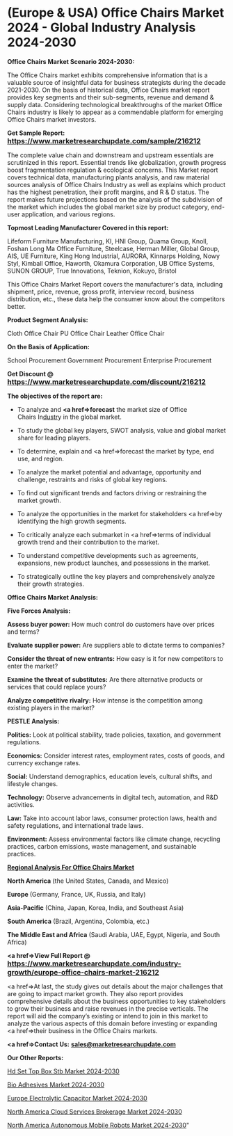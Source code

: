 # (Europe & USA) Office Chairs Market 2024 - Global Industry Analysis 2024-2030

<strong>Office Chairs Market Scenario 2024-2030:</strong>

The Office Chairs market exhibits comprehensive information that is a valuable source of insightful data for business strategists during the decade 2021-2030. On the basis of historical data, Office Chairs market report provides key segments and their sub-segments, revenue and demand &amp; supply data. Considering technological breakthroughs of the market Office Chairs industry is likely to appear as a commendable platform for emerging Office Chairs market investors.

<strong>Get Sample Report: <a href=https://www.marketresearchupdate.com/sample/216212><font size=3 color=#0000ff>https://www.marketresearchupdate.com/sample/216212</font></a></strong>

The complete value chain and downstream and upstream essentials are scrutinized in this report. Essential trends like globalization, growth progress boost fragmentation regulation &amp; ecological concerns. This Market report covers technical data, manufacturing plants analysis, and raw material sources analysis of Office Chairs Industry as well as explains which product has the highest penetration, their profit margins, and R & D status. The report makes future projections based on the analysis of the subdivision of the market which includes the global market size by product category, end-user application, and various regions.

<strong>Topmost Leading Manufacturer Covered in this report:</strong>

Lifeform Furniture Manufacturing, KI, HNI Group, Quama Group, Knoll, Foshan Long Ma Office Furniture, Steelcase, Herman Miller, Global Group, AIS, UE Furniture, King Hong Industrial, AURORA, Kinnarps Holding, Nowy Styl, Kimball Office, Haworth, Okamura Corporation, UB Office Systems, SUNON GROUP, True Innovations, Teknion, Kokuyo, Bristol

This Office Chairs Market Report covers the manufacturer's data, including shipment, price, revenue, gross profit, interview record, business distribution, etc., these data help the consumer know about the competitors better.

<strong>Product Segment Analysis: </strong>

Cloth Office Chair
PU Office Chair
Leather Office Chair

<strong>On the Basis of Application:</strong>

School Procurement
Government Procurement
Enterprise Procurement

<strong>Get Discount @ <a href=https://www.marketresearchupdate.com/discount/216212><font size=3 color=#0000ff>https://www.marketresearchupdate.com/discount/216212</font></a></strong>

<strong><b>The objectives of the report are:</b></strong>

- To analyze and <strong><a href=><strong>forecast</strong></a></strong> the market size of Office Chairs In<a href=ASDF991299>dustr</a>y in the global market.

- To study the global key players, SWOT analysis, value and global market share for leading players.

- To determine, explain and <a href=>forecast</a> the market by type, end use, and region.

- To analyze the market potential and advantage, opportunity and challenge, restraints and risks of global key regions.

- To find out significant trends and factors driving or restraining the market growth.

- To analyze the opportunities in the market for stakeholders <a href=>by</a> identifying the high growth segments.

- To critically analyze each submarket in <a href=>terms</a> of individual growth trend and their contribution to the market.

- To understand competitive developments such as agreements, expansions, new product launches, and possessions in the market.

- To strategically outline the key players and comprehensively analyze their growth strategies.

<strong>Office Chairs Market Analysis:</strong>

<strong>Five Forces Analysis:</strong>

<strong>Assess buyer power:</strong> How much control do customers have over prices and terms?

<strong>Evaluate supplier power:</strong> Are suppliers able to dictate terms to companies?

<strong>Consider the threat of new entrants:</strong> How easy is it for new competitors to enter the market?

<strong>Examine the threat of substitutes:</strong> Are there alternative products or services that could replace yours?

<strong>Analyze competitive rivalry:</strong> How intense is the competition among existing players in the market?

<strong>PESTLE Analysis:</strong>

<strong>Politics:</strong> Look at political stability, trade policies, taxation, and government regulations.

<strong>Economics:</strong> Consider interest rates, employment rates, costs of goods, and currency exchange rates.

<strong>Social:</strong> Understand demographics, education levels, cultural shifts, and lifestyle changes.

<strong>Technology:</strong> Observe advancements in digital tech, automation, and R&D activities.

<strong>Law:</strong> Take into account labor laws, consumer protection laws, health and safety regulations, and international trade laws.

<strong>Environment:</strong> Assess environmental factors like climate change, recycling practices, carbon emissions, waste management, and sustainable practices.

<strong><u><b>Regional Analysis For Office Chairs Market</b></u></strong>

<strong><b>North America</b></strong> (the United States, Canada, and Mexico)

<strong><b>Europe </b></strong>(Germany, France, UK, Russia, and Italy)

<strong><b>Asia-Pacific</b></strong> (China, Japan, Korea, India, and Southeast Asia)

<strong><b>South America</b></strong> (Brazil, Argentina, Colombia, etc.)

<strong><b>The Middle East and Africa</b></strong> (Saudi Arabia, UAE, Egypt, Nigeria, and South Africa)

<strong><a href=>View Full Report</a> @ <a href=https://www.marketresearchupdate.com/industry-growth/europe-office-chairs-market-216212><font size=3 color=#0000ff>https://www.marketresearchupdate.com/industry-growth/europe-office-chairs-market-216212</font></a></strong>

<a href=>At last,</a> the study gives out details about the major challenges that are going to impact market growth. They also report provides comprehensive details about the business opportunities to key stakeholders to grow their business and raise revenues in the precise verticals. The report will aid the company’s existing or intend to join in this market to analyze the various aspects of this domain before investing or expanding <a href=>their</a> business in the Office Chairs markets.

<strong><a href=>Contact Us:</a></strong>
<strong>sales@marketresearchupdate.com</strong>

<strong>Our Other Reports:</strong>

<a href=https://www.linkedin.com/pulse/hd-set-top-box-stb-market-202-what-factors-drive>Hd Set Top Box Stb Market 2024-2030</a>

<a href=https://www.linkedin.com/pulse/bio-adhesives-market-outlooks-2023-size-players>Bio Adhesives Market 2024-2030</a>

<a href=https://www.linkedin.com/pulse/europe-electrolytic-capacitor-market-2023-industry>Europe Electrolytic Capacitor Market 2024-2030</a>

<a href=https://www.linkedin.com/pulse/north-america-cloud-services-brokerage-market-tvyjf/>North America Cloud Services Brokerage Market 2024-2030</a>

<a href=https://www.linkedin.com/pulse/north-america-autonomous-mobile-robots-market-oeeuf/>North America Autonomous Mobile Robots Market 2024-2030</a>"
